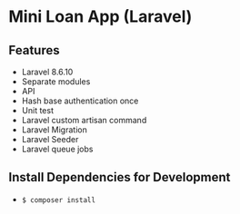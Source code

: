 # Mini Loan App (Laravel)

## Features

* Laravel 8.6.10
* Separate modules
* API
* Hash base authentication once
* Unit test
* Laravel custom artisan command
* Laravel Migration
* Laravel Seeder
* Laravel queue jobs

## Install Dependencies for Development
* `$ composer install`
